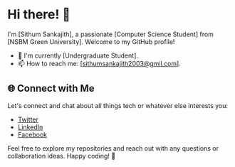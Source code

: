 # Hi there! 👋

I'm [Sithum Sankajith], a passionate [Computer Science Student] from [NSBM Green University]. Welcome to my GitHub profile! 

- 🌱 I'm currently [Undergraduate Student].
- 📫 How to reach me: [sithumsankajith2003@gmil.com].


## 🌐 Connect with Me

Let's connect and chat about all things tech or whatever else interests you:

- [Twitter](https://x.com/SSankajith?t=D2TIyDer4Y_18ZuNuZYzcQ&s=09)
- [LinkedIn](https://www.linkedin.com/in/sithum-sankajith)
- [Facebook](https://www.facebook.com/sithum.sankajith.1?mibextid=ZbWKwL)

Feel free to explore my repositories and reach out with any questions or collaboration ideas. Happy coding! 🚀


